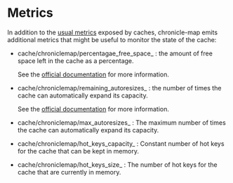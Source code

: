 Metrics
=============

In addition to the [usual metrics](https://gerrit-review.googlesource.com/Documentation/metrics.html#_caches)
exposed by caches, chronicle-map emits additional metrics that might be useful
to monitor the state of the cache:

* cache/chroniclemap/percentagae_free_space_<cache-name>
  : the amount of free space left in the cache as a percentage.

  See the [official documentation](https://javadoc.io/static/net.openhft/chronicle-map/3.20.83/net/openhft/chronicle/map/ChronicleMap.html#percentageFreeSpace--)
  for more information.

* cache/chroniclemap/remaining_autoresizes_<cache-name>
  : the number of times the cache can automatically expand its capacity.

  See the [official documentation](https://javadoc.io/static/net.openhft/chronicle-map/3.20.83/net/openhft/chronicle/map/ChronicleMap.html#remainingAutoResizes--)
  for more information.

* cache/chroniclemap/max_autoresizes_<cache-name>
  : The maximum number of times the cache can automatically expand its capacity.

* cache/chroniclemap/hot_keys_capacity_<cache-name>
  : Constant number of hot keys for the cache that can be kept in memory.

* cache/chroniclemap/hot_keys_size_<cache-name>
  : The number of hot keys for the cache that are currently in memory.